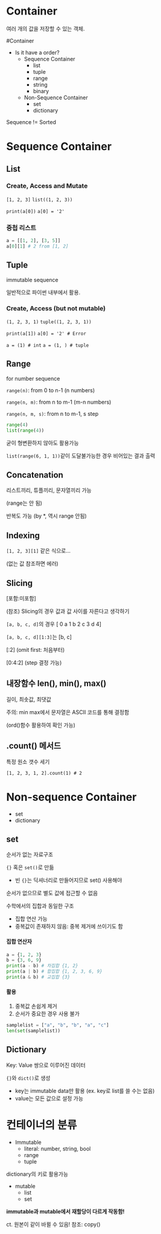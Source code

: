 # Container

여러 개의 값을 저장할 수 있는 객체.

\#Container

* Is it have a order?
  * Sequence Container
    * list
    * tuple
    * range
    * string
    * binary
  * Non-Sequence Container
    * set
    * dictionary

Sequence != Sorted



# Sequence Container

## List

### Create, Access and Mutate

`[1, 2, 3]` `list((1, 2, 3))`

`print(a[0])` `a[0] = '2'`

### 중첩 리스트

```python
a = [[1, 2], [3, 5]]
a[0][1] # 2 from [1, 2]
```



## Tuple

immutable sequence

일반적으로 파이썬 내부에서 활용.

### Create, Access (but not mutable)

`(1, 2, 3, 1)` `tuple((1, 2, 3, 1))`

`print(a[1])` `a[0] = '2' # Error`

`a = (1) # int` `a = (1, ) # tuple`



## Range

for number sequence

`range(n)`: from 0 to n-1 (n numbers)

`range(n, m)`: from n to m-1 (m-n numbers)

`range(n, m, s)`: from n to m-1, s step 

```python
range(4)
list(range(4))
```

굳이 형변환하지 않아도 활용가능

`list(range(6, 1, 1))`같이 도달불가능한 경우 비어있는 결과 출력



## Concatenation

리스트끼리, 튜플끼리, 문자열끼리 가능

(range는 안 됨)

반복도 가능 (by *, 역시 range 안됨)



## Indexing

`[1, 2, 3][1]` 같은 식으로...

(없는 값 참조하면 에러)

## Slicing

[포함:미포함]

(참조) Slicing의 경우 값과 값 사이를 자른다고 생각하기

`[a, b, c, d]`의 경우 [ 0 a 1 b 2 c 3 d 4]

`[a, b, c, d][1:3]`는 [b, c]

[:2] (omit first: 처음부터)

[0:4:2] (step 결정 가능)



## 내장함수 len(), min(), max()

길이, 최솟값, 최댓값

주의: min max에서 문자열은 ASCII 코드를 통해 결정함

(ord()함수 활용하여 확인 가능)



## .count() 메서드

특정 원소 갯수 세기

`[1, 2, 3, 1, 2].count(1) # 2`



# Non-sequence Container

* set
* dictionary

## set

순서가 없는 자료구조

`{}` 혹은 `set()`로 만듦

* 빈 `{}`는 딕셔너리로 만들어지므로 set() 사용해야

순서가 없으므로 별도 값에 접근할 수 없음

수학에서의 집합과 동일한 구조

* 집합 연산 가능
* 중복값이 존재하지 않음: 중복 제거에 쓰이기도 함

#### 집합 연산자

```python
a = {1, 2, 3}
b = {3, 6, 9}
print(a - b) # 차집합 {1, 2}
print(a | b) # 합집합 {1, 2, 3, 6, 9}
print(a & b) # 교집합 {3}
```

#### 활용

1. 중복값 손쉽게 제거
2. 순서가 중요한 경우 사용 불가

```python
samplelist = ["a", "b", "b", "a", "c"]
len(set(samplelist))
```



## Dictionary

Key: Value 쌍으로 이루어진 데이터

`{}`와 `dict()`로 생성

* key는 immutable data만 활용 (ex. key로 list를 쓸 수는 없음)
* value는 모든 값으로 설정 가능



# 컨테이너의 분류

* Immutable
  * literal: number, string, bool
  * range
  * tuple

dictionary의 키로 활용가능

* mutable
  * list
  * set

**immutable과 mutable에서 재할당이 다르게 작동함!**

ct. 원본이 같이 바뀔 수 있음! 참조: copy()







